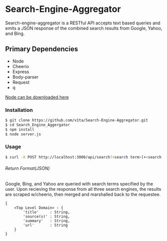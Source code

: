 # Search-Engine-Aggregator
Search-engine-aggregator is a RESTful API accepts text based queries and emits a JSON response of the combined search results from Google, Yahoo, and Bing.
## Primary Dependencies 
* Node 
* Cheerio
* Express
* Body-parser
* Request
* q

[Node can be downloaded here](https://nodejs.org/en/)
### Installation 
```bash
$ git clone https://github.com/v1ta/Search-Engine-Aggregator.git
$ cd Search_Engine_Aggergator
$ npm install
$ node server.js
```
### Usage
```bash
$ curl -X POST http://localhost:3000/api/search?<search term>[+<search term>[+<search term>...]]
```
###### Return Format(JSON)
Google, Bing, and Yahoo are queried with search terms specified by the user. Upon recieving the response from all three search engines, the results are scraped w/cheerio, then merged and marshalled back to the requestee.
```
{
	<Top Level Domain> : {
		'title'     : String,
		'source(s)' : String,
		'summary'   : String,
		'url'       : String
	}
}
```
